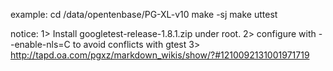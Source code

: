 example:
        cd /data/opentenbase/PG-XL-v10
	make -sj
        make uttest

notice:
        1> Install googletest-release-1.8.1.zip under root.
        2> configure with --enable-nls=C to avoid conflicts with gtest
        3> http://tapd.oa.com/pgxz/markdown_wikis/show/?#1210092131001971719
